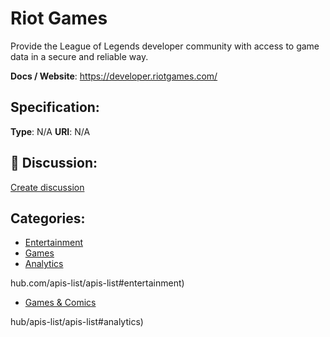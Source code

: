 # Riot Games


Provide the League of Legends developer community with access to game data in a secure and reliable way.

**Docs / Website**: https://developer.riotgames.com/

## Specification:
**Type**:  N/A 
**URI**:  N/A 

## 💬 Discussion:
[Create discussion](link)

## Categories:
- [Entertainment](https://github.com/apis-list/apis-list#entertainment)
- [Games](https://github.com/apis-list/apis-list#games)
- [Analytics](https://github.com/apis-list/apis-list#analytics)





hub.com/apis-list/apis-list#entertainment)
- [Games & Comics](https://github.com/apis-list/apis-list#games-and-comics)






hub/apis-list/apis-list#analytics)




